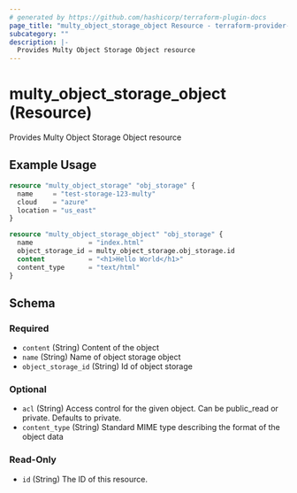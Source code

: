 ```yaml
---
# generated by https://github.com/hashicorp/terraform-plugin-docs
page_title: "multy_object_storage_object Resource - terraform-provider-multy"
subcategory: ""
description: |-
  Provides Multy Object Storage Object resource
---
```


# multy_object_storage_object (Resource)

Provides Multy Object Storage Object resource

## Example Usage

```terraform
resource "multy_object_storage" "obj_storage" {
  name     = "test-storage-123-multy"
  cloud    = "azure"
  location = "us_east"
}

resource "multy_object_storage_object" "obj_storage" {
  name              = "index.html"
  object_storage_id = multy_object_storage.obj_storage.id
  content           = "<h1>Hello World</h1>"
  content_type      = "text/html"
}
```

<!-- schema generated by tfplugindocs -->
## Schema

### Required

- `content` (String) Content of the object
- `name` (String) Name of object storage object
- `object_storage_id` (String) Id of object storage

### Optional

- `acl` (String) Access control for the given object. Can be public_read or private. Defaults to private.
- `content_type` (String) Standard MIME type describing the format of the object data

### Read-Only

- `id` (String) The ID of this resource.


